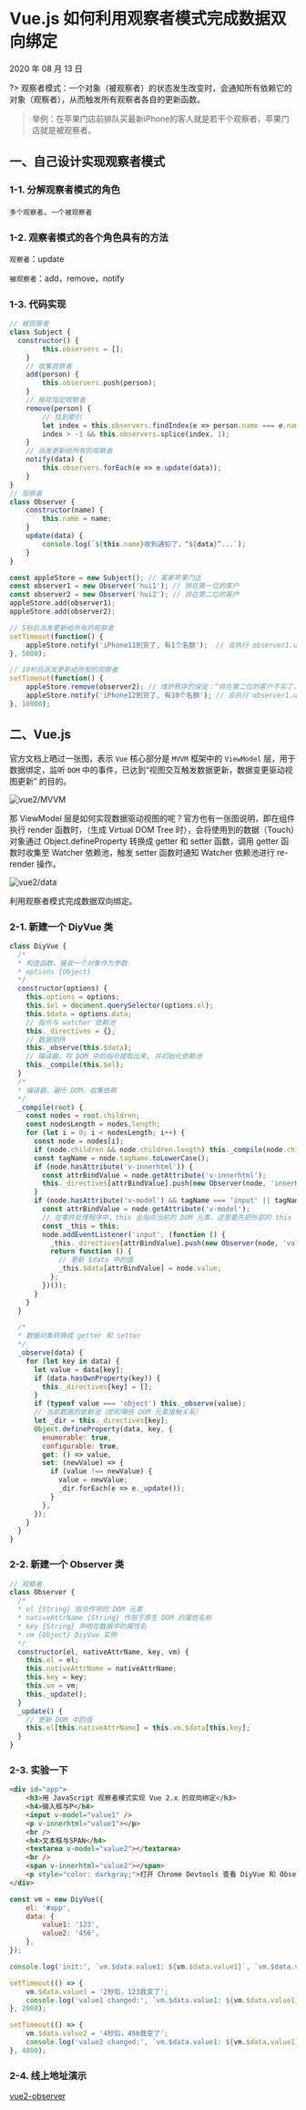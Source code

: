 # Vue.js 如何利用观察者模式完成数据双向绑定

2020 年 08 月 13 日

?> 观察者模式：一个对象（被观察者）的状态发生改变时，会通知所有依赖它的对象（观察者），从而触发所有观察者各自的更新函数。

> 举例：在苹果门店前排队买最新iPhone的客人就是若干个观察者，苹果门店就是被观察者。

## 一、自己设计实现观察者模式

### 1-1. 分解观察者模式的角色

`多个观察者`、`一个被观察者`

### 1-2. 观察者模式的各个角色具有的方法

`观察者`：update

`被观察者`：add，remove，notify

### 1-3. 代码实现

```javascript
// 被观察者
class Subject {
  constructor() {
		this.observers = [];
	}
	// 收集观察者
	add(person) {
		this.observers.push(person);
	}
	// 移除指定观察者
	remove(person) {
		// 找到索引
		let index = this.observers.findIndex(e => person.name === e.name);
		index > -1 && this.observers.splice(index, 1);
	}
	// 派发更新给所有的观察者
	notify(data) {
		this.observers.forEach(e => e.update(data));
	}
}
// 观察者
class Observer {
	constructor(name) {
		this.name = name;
	}
	update(data) {
		console.log(`${this.name}收到通知了，“${data}”...`);
	}
}

const appleStore = new Subject(); // 某家苹果门店
const observer1 = new Observer('hui1'); // 排在第一位的客户
const observer2 = new Observer('hui2'); // 排在第二位的客户
appleStore.add(observer1);
appleStore.add(observer2);

// 5秒后派发更新给所有的观察者
setTimeout(function() {
	appleStore.notify('iPhone11到货了, 有1个名额');  // 会执行 observer1.update，observer1.update
}, 5000);

// 10秒后派发更新给所有的观察者
setTimeout(function() {
	appleStore.remove(observer2); // 维护秩序的保安：“排在第二位的客户不买了，已经走人，收到请回答”
	appleStore.notify('iPhone12到货了, 有10个名额'); // 会执行 observer1.update
}, 10000);
```

## 二、Vue.js

官方文档上晒过一张图，表示 `Vue` 核心部分是 `MVVM` 框架中的 `ViewModel` 层，用于数据绑定，监听 `DOM` 中的事件，已达到“视图交互触发数据更新，数据变更驱动视图更新” 的目的。

![vue2/MVVM](./../_media/vue2/mvvm.png)

那 ViewModel 层是如何实现数据驱动视图的呢？官方也有一张图说明，即在组件执行 render 函数时，（生成 Virtual DOM Tree 时），会将使用到的数据（Touch）对象通过 Object.defineProperty 转换成 getter 和 setter 函数，调用 getter 函数时收集至 Watcher 依赖池，触发 setter 函数时通知 Watcher 依赖池进行 re-render 操作。

![vue2/data](./../_media/vue2/data.png)

利用观察者模式完成数据双向绑定。

### 2-1. 新建一个 DiyVue 类

```javascript
class DiyVue {
  /*
  * 构造函数，接收一个对象作为参数
  * options {Object}
  */
  constructor(options) {
    this.options = options;
    this.$el = document.querySelector(options.el);
    this.$data = options.data;
    // 指令与 watcher 依赖池
    this._directives = {};
    // 数据劫持
    this._observe(this.$data);
    // 编译器，将 DOM 中的指令提取出来, 并初始化依赖池
    this._compile(this.$el);
  }
  /*
  * 编译器，遍历 DOM，收集依赖
  */
  _compile(root) {
    const nodes = root.children;
    const nodesLength = nodes.length;
    for (let i = 0; i < nodesLength; i++) {
      const node = nodes[i];
      if (node.children && node.children.length) this._compile(node.children);
      const tagName = node.tagName.toLowerCase();
      if (node.hasAttribute('v-innerhtml')) {
        const attrBindValue = node.getAttribute('v-innerhtml');
        this._directives[attrBindValue].push(new Observer(node, 'innerHTML', attrBindValue, this));
      }
      if (node.hasAttribute('v-model') && tagName === 'input' || tagName === 'textarea') {
        const attrBindValue = node.getAttribute('v-model');
        // 在事件处理程序中，this 会指向当前的 DOM 元素，这里要先把外部的 this 存储起来，供在事件处理程序内部能正常调用
        const _this = this;
        node.addEventListener('input', (function () {
          _this._directives[attrBindValue].push(new Observer(node, 'value', attrBindValue, _this));
          return function () {
            // 更新 $data 中的值
            _this.$data[attrBindValue] = node.value;
          };
        })());
      }
    }
  }

  /*
  * 数据对象转换成 getter 和 setter
  */
  _observe(data) {
    for (let key in data) {
      let value = data[key];
      if (data.hasOwnProperty(key)) {
        this._directives[key] = [];
      }
      if (typeof value === 'object') this._observe(value);
      // 当前数据的依赖池（即和哪些 DOM 元素接触关系）
      let _dir = this._directives[key];
      Object.defineProperty(data, key, {
        enumerable: true,
        configurable: true,
        get: () => value,
        set: (newValue) => {
          if (value !== newValue) {
            value = newValue;
            _dir.forEach(e => e._update());
          }
        },
      });
    }
  }
}
```

### 2-2. 新建一个 Observer 类

```javascript
// 观察者
class Observer {
  /*
  * el {String} 指令作用的 DOM 元素
  * nativeAttrName {String} 作用于原生 DOM 的属性名称
  * key {String} 声明在数据中的属性名
  * vm {Object} DiyVue 实例
  */
  constructor(el, nativeAttrName, key, vm) {
    this.el = el;
    this.nativeAttrName = nativeAttrName;
    this.key = key;
    this.vm = vm;
    this._update();
  }
  _update() {
    // 更新 DOM 中的值
    this.el[this.nativeAttrName] = this.vm.$data[this.key];
  }
}
```

### 2-3. 实验一下

```html
<div id="app">
    <h3>用 JavaScript 观察者模式实现 Vue 2.x 的双向绑定</h3>
    <h4>输入框与P</h4>
    <input v-model="value1" />
    <p v-innerhtml="value1"></p>
    <br />
    <h4>文本框与SPAN</h4>
    <textarea v-model="value2"></textarea>
    <br />
    <span v-innerhtml="value2"></span>
    <p style="color: darkgray;">打开 Chrome Devtools 查看 DiyVue 和 Observer 类是如何实现的</p>
</div>
```

```javascript
const vm = new DiyVue({
    el: '#app',
    data: {
        value1: '123',
        value2: '456',
    },
});

console.log('init:', `vm.$data.value1: ${vm.$data.value1}`, `vm.$data.value2: ${vm.$data.value2}`);

setTimeout(() => {
    vm.$data.value1 = '2秒后，123我变了';
    console.log('value1 changed:', `vm.$data.value1: ${vm.$data.value1}`, `vm.$data.value2: ${vm.$data.value2}`);
}, 2000);

setTimeout(() => {
    vm.$data.value2 = '4秒后，456我变了';
    console.log('value2 changed:', `vm.$data.value1: ${vm.$data.value1}`, `vm.$data.value2: ${vm.$data.value2}`);
}, 4000);
```

### 2-4. 线上地址演示

[vue2-observer](https://fe.whelm.in/vue2-observer)